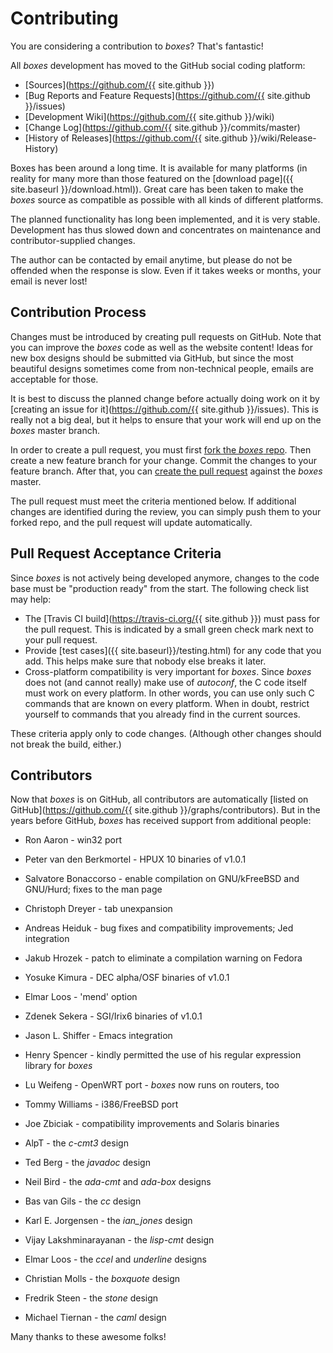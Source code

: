 # Contributing

You are considering a contribution to *boxes*? That's fantastic!

All *boxes* development has moved to the GitHub social coding platform:

  - [Sources](https://github.com/{{ site.github }})
  - [Bug Reports and Feature Requests](https://github.com/{{ site.github }}/issues)
  - [Development Wiki](https://github.com/{{ site.github }}/wiki)
  - [Change Log](https://github.com/{{ site.github }}/commits/master)
  - [History of Releases](https://github.com/{{ site.github }}/wiki/Release-History)

Boxes has been around a long time. It is available for many platforms (in reality for many more than those featured on the [download page]({{ site.baseurl }}/download.html)). Great care has been taken to make the *boxes* source as compatible as possible with all kinds of different platforms.

The planned functionality has long been implemented, and it is very stable. Development has thus slowed down and concentrates on maintenance and contributor-supplied changes.

The author can be contacted by email anytime, but please do not be offended when the response is slow. Even if it takes weeks or months, your email is never lost!

## Contribution Process

Changes must be introduced by creating pull requests on GitHub. Note that you can improve the *boxes* code as well as the website content! Ideas for new box designs should be submitted via GitHub, but since the most beautiful designs sometimes come from non-technical people, emails are acceptable for those.

It is best to discuss the planned change before actually doing work on it by [creating an issue for it](https://github.com/{{ site.github }}/issues). This is really not a big deal, but it helps to ensure that your work will end up on the *boxes* master branch.

In order to create a pull request, you must first [fork the *boxes* repo](https://help.github.com/articles/fork-a-repo/). Then create a new feature branch for your change. Commit the changes to your feature branch. After that, you can [create the pull request](https://help.github.com/articles/using-pull-requests/) against the *boxes* master.

The pull request must meet the criteria mentioned below. If additional changes are identified during the review, you can simply push them to your forked repo, and the pull request will update automatically.


## Pull Request Acceptance Criteria

Since *boxes* is not actively being developed anymore, changes to the code base must be "production ready" from the start. The following check list may help:

  - The [Travis CI build](https://travis-ci.org/{{ site.github }}) must pass for the pull request. This is indicated by a small green check mark next to your pull request.
  - Provide [test cases]({{ site.baseurl}}/testing.html) for any code that you add. This helps make sure that nobody else breaks it later.
  - Cross-platform compatibility is very important for *boxes*. Since *boxes* does not (and cannot really) make use of *autoconf*, the C code itself must work on every platform. In other words, you can use only such C commands that are known on every platform. When in doubt, restrict yourself to commands that you already find in the current sources.

These criteria apply only to code changes. (Although other changes should not break the build, either.)

  
## Contributors

Now that *boxes* is on GitHub, all contributors are automatically [listed on GitHub](https://github.com/{{ site.github }}/graphs/contributors). But in the years before GitHub, *boxes* has received support from additional people:

  - Ron Aaron - win32 port
  - Peter van den Berkmortel - HPUX 10 binaries of v1.0.1
  - Salvatore Bonaccorso - enable compilation on GNU/kFreeBSD and GNU/Hurd; fixes to the man page
  - Christoph Dreyer - tab unexpansion
  - Andreas Heiduk - bug fixes and compatibility improvements; Jed integration
  - Jakub Hrozek - patch to eliminate a compilation warning on Fedora
  - Yosuke Kimura - DEC alpha/OSF binaries of v1.0.1
  - Elmar Loos - 'mend' option
  - Zdenek Sekera - SGI/Irix6 binaries of v1.0.1
  - Jason L. Shiffer - Emacs integration
  - Henry Spencer - kindly permitted the use of his regular expression library for *boxes*
  - Lu Weifeng - OpenWRT port - *boxes* now runs on routers, too
  - Tommy Williams - i386/FreeBSD port
  - Joe Zbiciak - compatibility improvements and Solaris binaries

  - AlpT - the *c-cmt3* design
  - Ted Berg - the *javadoc* design
  - Neil Bird - the *ada-cmt* and *ada-box* designs
  - Bas van Gils - the *cc* design
  - Karl E. Jorgensen - the *ian_jones* design
  - Vijay Lakshminarayanan - the *lisp-cmt* design
  - Elmar Loos - the *ccel* and *underline* designs
  - Christian Molls - the *boxquote* design
  - Fredrik Steen - the *stone* design
  - Michael Tiernan - the *caml* design

Many thanks to these awesome folks!
